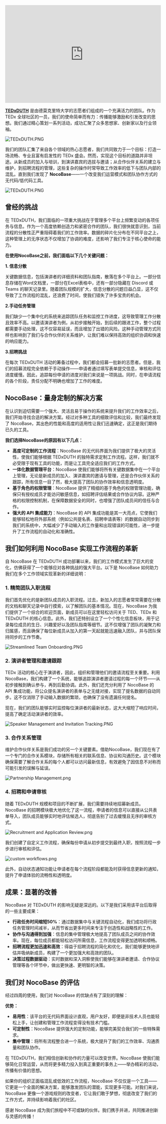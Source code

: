 <iframe width="100%" height="315" src="https://player.bilibili.com/player.html?isOutside=true&aid=113195893264181&bvid=BV1q7sqeWEts&cid=25993481056&p=1)" scrolling="no" border="0" frameborder="no" framespacing="0" allowfullscreen="true"></iframe>

**[TEDxDUTH](https://tedxduth.gr/)** 是由德莫克里特大学的志愿者们组成的一个充满活力的团队。作为 TEDx 全球社区的一员，我们的使命简单而有力：传播能够激励和引发改变的思想。我们通过精心策划一系列活动，成功汇聚了众多思想家、创新家以及行业领袖。

![TEDxDUTH.PNG](https://static-docs.nocobase.com/e357fa08051ba63485cbd2b6c2bbffb2.PNG)

我们的团队汇集了来自各个领域的热心志愿者，我们共同致力于一个目标：打造一场流畅、专业且富有启发性的 TEDx 盛会。然而，实现这个目标的道路并非坦途。从新成员的加入与培训，到演讲嘉宾的选拔与邀请；从合作伙伴关系的建立与维护，到招聘流程的管理，这些复杂的操作时常导致工作效率的低下与团队内部的混乱。直到我们发现了 **NocoBase**——一个改变我们运营模式和团队协作方式的无代码/低代码工具。

![TEDxDUTH.PNG](https://static-docs.nocobase.com/7ec78ad5d5de2e8039c3cd574039ccfa.PNG)

## **曾经的挑战**

在 TEDxDUTH，我们面临的一项重大挑战在于管理多个平台上频繁变动的各项任务与信息。作为一个高度依赖创造力和紧密合作的团队，我们很快就意识到，当前流程的分散性正严重阻碍着我们的工作效率。数据的碎片化分布在不同平台之上，这种管理上的无序状态不仅增加了协调的难度，还影响了我们专注于核心使命的能力。

**在使用NocoBase之前，我们面临以下几个关键问题：**

**1. 信息分散**

关键数据信息，包括演讲者的详细资料和团队指南，散落在多个平台上。一部分信息存储在Word文档里，一部分在Excel表格中，还有一部分隐藏在 Discord 或 Teams 的聊天记录里。随着团队规模的扩大，信息分散的问题日益凸显，这不仅导致了工作流程的混乱，还浪费了时间，使我们错失了许多宝贵的机会。

**2.手动任务管理**

我们缺少一个集中化的系统来追踪团队任务和监控工作进度，这导致管理工作分散且效率不高。以邀请演讲者为例，从初步接触开始，到后续的跟进工作，整个过程都需要手动处理，这不仅容易延误，而且增加了出错的风险。这种手动管理方式同样也影响到了我们与合作伙伴的关系维护，让我们难以保持高效的组织协调和快速的响应能力。

**3.招聘挑战**

在每次 TEDxDUTH 活动的筹备过程中，我们都会招募一批新的志愿者。但是，我们的招募流程完全依赖于手动操作——申请者通过填写表单提交信息，审核和评估进度缓慢。因此，追踪每份申请的进度对我们来说是一项挑战。同时，在申请流程的各个阶段，责任分配不明确也增加了工作的难度。

## **NocoBase：量身定制的解决方案**

在认识到迫切需要一个强大、灵活且易于操作的系统来提升我们的工作效率之后，我们开始寻找合适的解决方案。经过对多种工具的细致评估和比较，我们最终发现了 NocoBase，其出色的性能和高度的适用性让我们迅速确定，这正是我们期待已久的工具。

**我们选择NocoBase的原因有以下几点：**

* **高度可定制的工作流程**：NocoBase 的无代码界面为我们提供了极大的灵活性，使我们能够根据 TEDxDUTH 的独特需求定制工作流程。这样，我们就不必受限于现有工具的功能，而是让工具完全适应我们的工作方式。
* **一体化数据管理平台**：NocoBase 使我们能够将所有关键数据集中在一个平台上管理，无论是新成员的加入、演讲嘉宾的邀请与管理，还是合作伙伴关系的跟踪，所有信息一目了然，极大提高了团队的协作效率和信息透明度。
* **基于角色的权限管理**：NocoBase 提供了精细的基于角色的权限管理功能，确保只有授权成员才能访问敏感信息，如招聘评估结果或合作协议内容。这种严格的权限控制机制，在保障数据安全的同时，也增强了团队成员间的信任与合作。
* **强大的 API 集成能力**：NocoBase 的 API 集成功能是其一大亮点，它使我们能够轻松地将外部系统（例如公共提名表、招聘申请表等）的数据自动同步到我们的系统中，大幅减少了手动输入的工作量和出现错误的可能性，进一步提升了工作流程的自动化和准确性。

## **我们如何利用 NocoBase 实现工作流程的革新**

自 NocoBase 在 TEDxDUTH 成功部署以来，我们的工作模式发生了巨大的变化，仿佛获得了一个能够应对各种挑战的强大平台。以下是 NocoBase 如何助力我们在多个工作领域实现革新的详细说明：

### 1. 精简团队入职流程

我们首先优化的是新团队成员的入职流程。过去，新加入的志愿者常常需要在分散的文档和聊天记录中自行摸索，以了解团队的基本情况。现在，NocoBase 为我们提供了一个综合的欢迎页面，新成员可以在这里轻松访问关于 TED、TEDx 和 TEDxDUTH 的核心信息。此外，我们还特别设立了一个个性化信息板块，用于记录每位成员的生日、兴趣爱好以及团队指南等细节。这不仅增强了团队的凝聚力和归属感，而且确保了每位新成员从加入的第一天起就能迅速融入团队，并与团队保持同步的工作节奏。

![Streamlined Team Onboarding.PNG](https://static-docs.nocobase.com/c4eed541dc2bf819654dd835fccff4da.PNG)

### 2. 演讲者管理和邀请跟踪

TEDx 活动的核心在于演讲者，因此，组织和管理他们的邀请流程至关重要。利用 NocoBase，我们构建了一个系统，能够追踪演讲者邀请过程的每一个环节——从初步接触到确认参与，再到后勤协调。此外，我们还充分利用了 NocoBase 的 API 集成功能，将公众提名演讲者的表单与之无缝对接，实现了提名数据的自动同步。这不仅消除了手动输入数据的繁琐，也确保了没有遗漏任何提名。

现在，我们的团队能够实时监控每位演讲者的最新状态，这大大缩短了响应时间，提高了确定活动演讲者的效率。

![Speaker Management and Invitation Tracking.PNG](https://static-docs.nocobase.com/cbcae8e1868d48c8d292b9528373d965.PNG)

### 3. 合作关系管理

维护合作伙伴关系是我们成功的另一个关键要素。借助NocoBase，我们现在有了一个专门的合作关系模块，存储所有相关的联系信息、协议和沟通历史。这个模块确保需要了解合作关系的每个人都可以访问最新信息，有效避免了因信息不对称而可能引发的误解与延误。

![Partnership Management.png](https://static-docs.nocobase.com/d19d094a0d5065587ca538ec64a81824.png)

### 4. 招聘和申请审核

随着 TEDxDUTH 规模和项目的不断扩展，我们需要持续地招募新成员。NocoBase 的招聘模块极大地优化了这一流程，申请者的信息可以直接从公共表单导入，团队成员能够实时地评估候选人，彻底告别了过去缓慢且无序的审核方式。

![Recruitment and Application Review.png](https://static-docs.nocobase.com/dab428d28cad8bac626b4a9e0598c038.png)

我们创建了自定义工作流程，确保每份申请从初步提交到最终入职，按照流程一步步进行审核和评估。

![custom workflows.png](https://static-docs.nocobase.com/0d0fc4a79b1afa0b8d618ae020d7ecc6.png)

此外，自动状态通知功能让申请者在每个流程阶段都能及时获得信息更新的通知，提升了申请体验的流畅性和透明度。

## 成**果：显著的改善**

NocoBase 对 TEDxDUTH 的影响无疑是深远的。以下是我们采用该平台后取得的一些主要成果：

* **行政任务时间缩短50%**：通过数据集中与关键流程自动化，我们成功将行政任务管理时间减半，从而节省出更多时间来专注于创造性和战略性的工作。
* **协作与沟通得到加强**：信息的集中管理极大地提高了团队成员之间的协作效率。现在，每位成员都能轻松访问所需信息，工作流程变得更加透明和顺畅。
* **招聘流程更加迅速和高效**：得益于招聘流程的简化和优化，我们能够更快地评估并吸纳新成员，构建了一个更加强大和高效的团队。
* **决策过程数据驱动**：实时数据和深入洞察使我们能够在演讲者邀请、合作协议管理等各个环节中，做出更快速、更明智的决策。

## **我们对 NocoBase 的评估**

经过四周的使用，我们对 NocoBase 的优缺点有了深刻的理解：

**优势：**

* **易用性**：该平台的无代码界面设计直观，用户友好，即便是非技术人员也能轻松上手，让创建和管理工作流程变得没有技术门槛。
* **可定制性**：NocoBase 提供强大的定制功能，能够完美契合我们的一些特殊需求。
* **集中管理**：将所有流程整合进一个系统，极大提升了我们的工作效率、沟通质量和团队协作。

在 TEDxDUTH，我们相信创新和协作的力量可以改变世界。NocoBase 使我们能够简化日常运营，从而将更多精力投入到真正重要的事务上——举办精彩的活动，传播有价值的思想。

如果你的组织正面临混乱或低效的工作流程，NocoBase 不仅仅是一个工具——它更是一个全面的解决方案，能够激发团队的潜能，实现更多可能。对我们来说，NocoBase 更像一个游戏规则的改变者，它让我们敢于梦想，彻底改变了我们的工作方式，并持续影响着我们的社区。

感谢 NocoBase 成为我们旅程中不可或缺的伙伴。我们携手并进，共同推进创新与灵感的传播！
